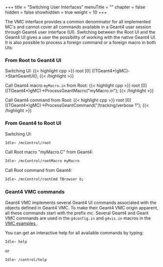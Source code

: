+++
title = "Switching User Interfaces"
menuTitle = ""
chapter = false
hidden = false
showhidden = true
weight = 10
+++

The VMC interface provides a common denominator for all implemented MC's and cannot cover all commands available in a Geant4 user session through Geant4 user interface (UI). Switching between the Root UI and the Geant4 UI gives a user the possibility of working with the native Geant4 UI. It is also possible to process a foreign command or a foreign macro in both UIs:

### From Root to Geant4 UI

Switching UI:
{{< highlight cpp >}}
root [0] ((TGeant4*)gMC)->StartGeantUI();
{{< /highlight >}}

Call Geant4 macro `myMacro.in` from Root:
{{< highlight cpp >}}
root [0] ((TGeant4*)gMC)->ProcessGeantMacro("myMacro.in");
{{< /highlight >}}

Call Geant4 command from Root:
{{< highlight cpp >}}
root [0] ((TGeant4*)gMC)->ProcessGeantCommand("/tracking/verbose 1");
{{< /highlight >}}

### From Geant4 to Root UI

Switching UI:
```bash
Idle> /mcControl/root
```

Call Root macro "myMacro.C" from Geant4:
```bash
Idle> /mcControl/rootMacro myMacro
```

Call Root command from Geant4:
```bash
Idle> /mcControl/rootCmd TBrowser b;
```

### Geant4 VMC commands

Geant4 VMC implements several Geant4 UI commands associated with the objects defined in Geant4 VMC. To make their Geant4 VMC origin apparent, all these commands start with the prefix <i>mc</i>.  Several Geant4 and Geant VMC commands are used in the `g4config.in` and `g4vis.in`  macros in the  <a href="http://ivana.home.cern.ch/ivana/examples_html/index.html">  VMC examples </a>.

You can get an interactive help for all available commands by typing:
```bash
Idle> help
```
or
```bash
Idle> /control/help
```
